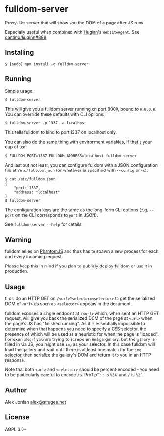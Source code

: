 # fulldom-server

Proxy-like server that will show you the DOM of a page after JS runs

Especially useful when combined with [Huginn][1]'s `WebsiteAgent`. See [cantino/huginn#888][2]

## Installing

    $ [sudo] npm install -g fulldom-server

## Running

Simple usage:

    $ fulldom-server

This will give you a fulldom server running on port 8000, bound to `0.0.0.0`. You can override these defaults with CLI options:

    $ fulldom-server -p 1337 -a localhost

This tells fulldom to bind to port 1337 on localhost only.

You can also do the same thing with environment variables, if that's your cup of tea:

    $ FULLDOM_PORT=1337 FULLDOM_ADDRESS=localhost fulldom-server

And last but not least, you can configure fulldom with a JSON configuration file at `/etc/fulldom.json` (or whatever is specified with `--config` or `-c`):

    $ cat /etc/fulldom.json
	{
		"port: 1337,
		"address: "localhost"
	}
	$ fulldom-server

The configuration keys are the same as the long-form CLI options (e.g. `--port` on the CLI corresponds to `port` in JSON).

See `fulldom-server --help` for details.

## Warning

fulldom relies on [PhantomJS][3] and thus has to spawn a new process for each and every incoming request.

Please keep this in mind if you plan to publicly deploy fulldom or use it in production.

## Usage

tl;dr: do an HTTP GET on `/<url>?selector=<selector>` to get the serialized DOM of `<url>` as soon as `<selector>` appears in the document.

fulldom exposes a single endpoint at `/<url>` which, when sent an HTTP GET request, will give you back the serialized DOM of the page at `<url>` when the page's JS has "finished running". As it is essentially impossible to determine when that happens you need to specify a CSS selector, the presence of which will be used as a heuristic for when the page is "loaded". For example, if you are trying to scrape an image gallery, but the gallery is filled in via JS, you might use `img` as your selector. In this case fulldom will load the gallery and wait until there is at least one match for the `img` selector, then serialize the gallery's DOM and return it to you in an HTTP response.

Note that both `<url>` and `<selector>` should be percent-encoded - you need to be particularly careful to encode `/`s. ProTip™: `:` is `%3A`, and `/` is `%2F`.

## Author

Alex Jordan <alex@strugee.net>

## License

AGPL 3.0+

 [1]: https://github.com/cantino/huginn
 [2]: https://github.com/cantino/huginn/issues/888
 [3]: http://phantomjs.org/
